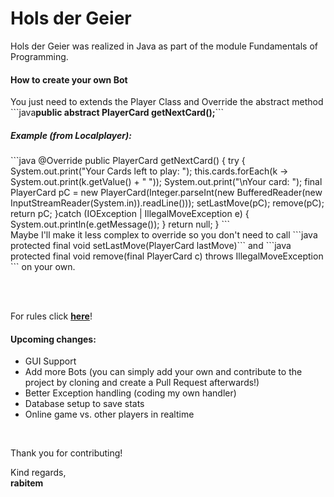 # Hols der Geier
<p>
    Hols der Geier was realized in Java as part of the module Fundamentals of Programming. 
</p>

<p>
    <h4>How to create your own Bot</h4>
    You just need to extends the Player Class and Override the abstract method
    <br>
    ```java<b>public abstract PlayerCard getNextCard();</b>```
    <h5>Example (from Localplayer):</h5>
    ```java   @Override
                   public PlayerCard getNextCard() {
                       try {
                           System.out.print("Your Cards left to play: ");
                           this.cards.forEach(k -> System.out.print(k.getValue() + " "));
                           System.out.print("\nYour card: ");
                           final PlayerCard pC =  new PlayerCard(Integer.parseInt(new BufferedReader(new InputStreamReader(System.in)).readLine()));
                           setLastMove(pC);
                           remove(pC);
                           return pC;
                       }catch (IOException | IllegalMoveException e) {
                           System.out.println(e.getMessage());
                       }
                       return null;
                   } ```
    <br>
    Maybe I'll make it less complex to override so you don't need to call ```java protected final void setLastMove(PlayerCard lastMove)``` and
    ```java protected final void remove(final PlayerCard c) throws IllegalMoveException ``` on your own.
</p>
<br>
<br>
<p>
    For rules click <a href = "https://de.wikipedia.org/wiki/Hol%E2%80%99s_der_Geier" ><b>here</b></a>!
</p>
<p>
    <h4>Upcoming changes:</h4>
    <ul>
        <li>GUI Support</li>
        <li>Add more Bots (you can simply add your own and contribute to the project by cloning and create a Pull Request afterwards!)</li>
        <li>Better Exception handling (coding my own handler)</li>
        <li>Database setup to save stats</li>
        <li>Online game vs. other players in realtime</li>
    </ul>
</p>
<br>
<p>
    Thank you for contributing! <br>
</p>
    Kind regards,
<br>
    <b>rabitem</b>
